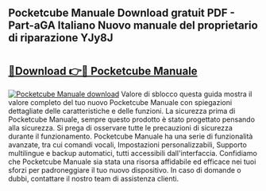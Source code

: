 ## Pocketcube Manuale Download gratuit PDF - Part-aGA Italiano Nuovo manuale del proprietario di riparazione YJy8J

# <h2><a href="http://dfeon96.blite.top/?on=Pocketcube+Manuale">🔗Download 👉🔴 Pocketcube Manuale</a></h2>

[![Pocketcube Manuale download](https://i.imgur.com/lujVjoI.png)](http://dfeon96.blite.top/?on=Pocketcube+Manuale)
Valore di sblocco questa guida mostra il valore completo del tuo nuovo Pocketcube Manuale con spiegazioni dettagliate delle caratteristiche e delle funzioni. La sicurezza prima di Pocketcube Manuale, sempre questo prodotto è stato progettato pensando alla sicurezza. Si prega di osservare tutte le precauzioni di sicurezza durante il funzionamento. Pocketcube Manuale ha una serie di funzionalità avanzate, tra cui comandi vocali, Impostazioni personalizzabili, Supporto multilingue e backup automatici, tutti accessibili dall'interfaccia. Confidiamo che Pocketcube Manuale sia stata una risorsa affidabile ed efficace nei tuoi sforzi per padroneggiare il tuo nuovo dispositivo. In caso di domande o dubbi, contattare il nostro team di assistenza clienti.
